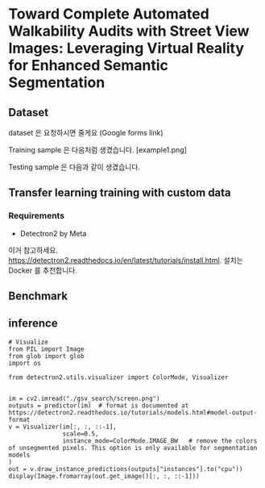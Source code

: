 # Toward Complete Automated Walkability Audits with Street View Images: Leveraging Virtual Reality for Enhanced Semantic Segmentation


## Dataset
dataset 은 요청하시면 줄게요 (Google forms link)  

Training sample 은 다음처럼 생겼습니다.
[example1.png]

Testing sample 은 다음과 같이 생겼습니다.

## Transfer learning training with custom data

### Requirements
* Detectron2 by Meta

이거 참고하세요. https://detectron2.readthedocs.io/en/latest/tutorials/install.html. 설치는 Docker 를 추천합니다.

## Benchmark



## inference

```
# Visualize
from PIL import Image
from glob import glob
import os 

from detectron2.utils.visualizer import ColorMode, Visualizer


im = cv2.imread("./gsv_search/screen.png")
outputs = predictor(im)  # format is documented at https://detectron2.readthedocs.io/tutorials/models.html#model-output-format
v = Visualizer(im[:, :, ::-1],
               scale=0.5,
               instance_mode=ColorMode.IMAGE_BW   # remove the colors of unsegmented pixels. This option is only available for segmentation models
)
out = v.draw_instance_predictions(outputs["instances"].to("cpu"))
display(Image.fromarray(out.get_image()[:, :, ::-1]))
```
